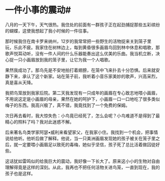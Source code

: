 # 一件小事的震动#
 八月的一天下午，天气很热。我住处的前面有一群孩子正在起劲捕捉那些五彩缤纷的蝴蝶，这使我想起了我小时候的一件往事。  


那时候我住在南卡罗来纳州，12岁的我常常把一些野生的活物捉来关到笼子里玩，乐此不疲。我家住在树林边上，每到黄昏很多画眉鸟回到林中休息和唱歌，那歌声悦耳动听，没有一件人间的什么乐器能奏出这么优美的乐曲。我当机立断，决心捉一只小画眉放到我的笼子里，让它为我一个人唱歌。 


果然我成功了。那鸟先是不安地拍打着翅膀，在笼中飞来扑去十分恐惧。后来就安静下来，承认了这个新家。站在笼子前，我听着小音乐家美妙的歌声，兴高采烈，真是喜从天降。 

我把鸟笼放到我家后院。第二天我发现有一只成年的画眉在专心致志地喂小画眉，不用说这定是小画眉的母亲，果然在她的呵护下，小画眉一口一口地吃了很多类似梅子的东西。我高兴极了，真不错，我竟找到了一个免费的保姆。 

次日再去看时，我大惊失色：小鸟竟已经死了，怎么会呢？小鸟难道不是得到了最精心的照料了吗？我对此迷惑不解。 

后来著名鸟类学家阿瑟&#8226;威利来看望家父，在我家小住。我找到一个机会，把事情说给他听。他听后做了解释。他说，当一只美洲画眉发现她的孩子被关在笼子里之后，就一定要喂小画眉足以致死的毒梅，她似乎坚信，孩子死了总比活着做囚徒好些。 

这话犹如雷鸣似的给我巨大的震动，我好像一下长大了。原来这小小的生物对自由理解得竟是这样的深刻。从此，我再也不把任何活物关进鸟笼，一直到现在，我的孩子也是这样。
  